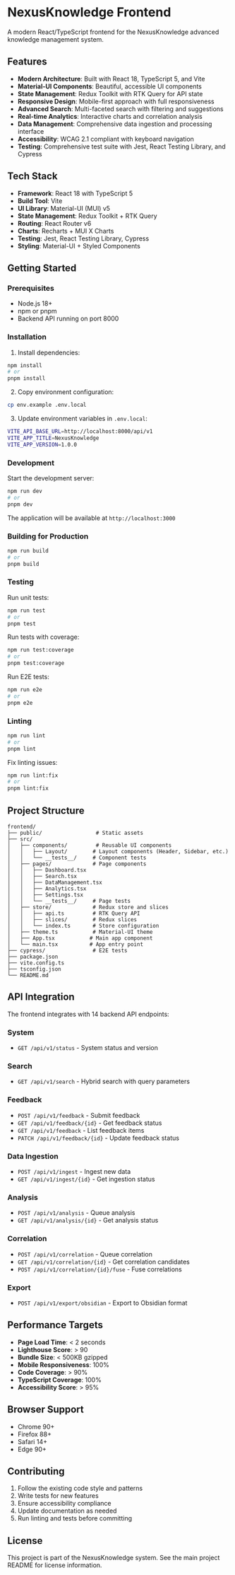 # NexusKnowledge Frontend

A modern React/TypeScript frontend for the NexusKnowledge advanced knowledge management system.

## Features

- **Modern Architecture**: Built with React 18, TypeScript 5, and Vite
- **Material-UI Components**: Beautiful, accessible UI components
- **State Management**: Redux Toolkit with RTK Query for API state
- **Responsive Design**: Mobile-first approach with full responsiveness
- **Advanced Search**: Multi-faceted search with filtering and suggestions
- **Real-time Analytics**: Interactive charts and correlation analysis
- **Data Management**: Comprehensive data ingestion and processing interface
- **Accessibility**: WCAG 2.1 compliant with keyboard navigation
- **Testing**: Comprehensive test suite with Jest, React Testing Library, and Cypress

## Tech Stack

- **Framework**: React 18 with TypeScript 5
- **Build Tool**: Vite
- **UI Library**: Material-UI (MUI) v5
- **State Management**: Redux Toolkit + RTK Query
- **Routing**: React Router v6
- **Charts**: Recharts + MUI X Charts
- **Testing**: Jest, React Testing Library, Cypress
- **Styling**: Material-UI + Styled Components

## Getting Started

### Prerequisites

- Node.js 18+
- npm or pnpm
- Backend API running on port 8000

### Installation

1. Install dependencies:

```bash
npm install
# or
pnpm install
```

2. Copy environment configuration:

```bash
cp env.example .env.local
```

3. Update environment variables in `.env.local`:

```bash
VITE_API_BASE_URL=http://localhost:8000/api/v1
VITE_APP_TITLE=NexusKnowledge
VITE_APP_VERSION=1.0.0
```

### Development

Start the development server:

```bash
npm run dev
# or
pnpm dev
```

The application will be available at `http://localhost:3000`

### Building for Production

```bash
npm run build
# or
pnpm build
```

### Testing

Run unit tests:

```bash
npm run test
# or
pnpm test
```

Run tests with coverage:

```bash
npm run test:coverage
# or
pnpm test:coverage
```

Run E2E tests:

```bash
npm run e2e
# or
pnpm e2e
```

### Linting

```bash
npm run lint
# or
pnpm lint
```

Fix linting issues:

```bash
npm run lint:fix
# or
pnpm lint:fix
```

## Project Structure

```
frontend/
├── public/                 # Static assets
├── src/
│   ├── components/         # Reusable UI components
│   │   ├── Layout/        # Layout components (Header, Sidebar, etc.)
│   │   └── __tests__/     # Component tests
│   ├── pages/             # Page components
│   │   ├── Dashboard.tsx
│   │   ├── Search.tsx
│   │   ├── DataManagement.tsx
│   │   ├── Analytics.tsx
│   │   ├── Settings.tsx
│   │   └── __tests__/     # Page tests
│   ├── store/             # Redux store and slices
│   │   ├── api.ts         # RTK Query API
│   │   ├── slices/        # Redux slices
│   │   └── index.ts       # Store configuration
│   ├── theme.ts           # Material-UI theme
│   ├── App.tsx           # Main app component
│   └── main.tsx          # App entry point
├── cypress/               # E2E tests
├── package.json
├── vite.config.ts
├── tsconfig.json
└── README.md
```

## API Integration

The frontend integrates with 14 backend API endpoints:

### System

- `GET /api/v1/status` - System status and version

### Search

- `GET /api/v1/search` - Hybrid search with query parameters

### Feedback

- `POST /api/v1/feedback` - Submit feedback
- `GET /api/v1/feedback/{id}` - Get feedback status
- `GET /api/v1/feedback` - List feedback items
- `PATCH /api/v1/feedback/{id}` - Update feedback status

### Data Ingestion

- `POST /api/v1/ingest` - Ingest new data
- `GET /api/v1/ingest/{id}` - Get ingestion status

### Analysis

- `POST /api/v1/analysis` - Queue analysis
- `GET /api/v1/analysis/{id}` - Get analysis status

### Correlation

- `POST /api/v1/correlation` - Queue correlation
- `GET /api/v1/correlation/{id}` - Get correlation candidates
- `POST /api/v1/correlation/{id}/fuse` - Fuse correlations

### Export

- `POST /api/v1/export/obsidian` - Export to Obsidian format

## Performance Targets

- **Page Load Time**: < 2 seconds
- **Lighthouse Score**: > 90
- **Bundle Size**: < 500KB gzipped
- **Mobile Responsiveness**: 100%
- **Code Coverage**: > 90%
- **TypeScript Coverage**: 100%
- **Accessibility Score**: > 95%

## Browser Support

- Chrome 90+
- Firefox 88+
- Safari 14+
- Edge 90+

## Contributing

1. Follow the existing code style and patterns
2. Write tests for new features
3. Ensure accessibility compliance
4. Update documentation as needed
5. Run linting and tests before committing

## License

This project is part of the NexusKnowledge system. See the main project README for license information.

